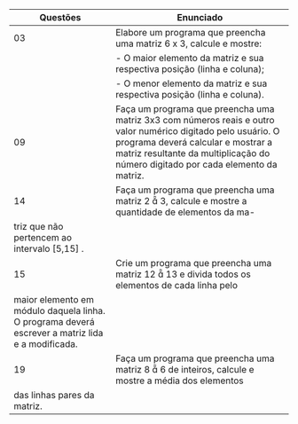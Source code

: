 | Questões | Enunciado                                                                                     |
|----------|-----------------------------------------------------------------------------------------------|
|  03 | Elabore um programa que preencha uma matriz 6 x 3, calcule e mostre: |
|              | - O maior elemento da matriz e sua respectiva posição (linha e coluna);                 |
|              | - O menor elemento da matriz e sua respectiva posição (linha e coluna).                 |
|  09 | Faça um programa que preencha uma matriz 3x3 com números reais e outro valor numérico digitado pelo usuário. O programa deverá calcular e mostrar a matriz resultante da multiplicação do número digitado por cada elemento da matriz. |
|  14 | Faça um programa que preencha uma matriz 2  3, calcule e mostre a quantidade de elementos da ma-
triz que não pertencem ao intervalo [5,15] .|
|  15 | Crie um programa que preencha uma matriz 12  13 e divida todos os elementos de cada linha pelo
maior elemento em módulo daquela linha. O programa deverá escrever a matriz lida e a modificada.|
|  19 | Faça um programa que preencha uma matriz 8  6 de inteiros, calcule e mostre a média dos elementos
das linhas pares da matriz.|
